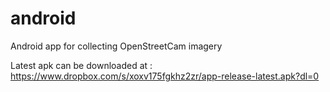 # android
Android app for collecting OpenStreetCam imagery


Latest apk can be downloaded at : https://www.dropbox.com/s/xoxv175fgkhz2zr/app-release-latest.apk?dl=0
